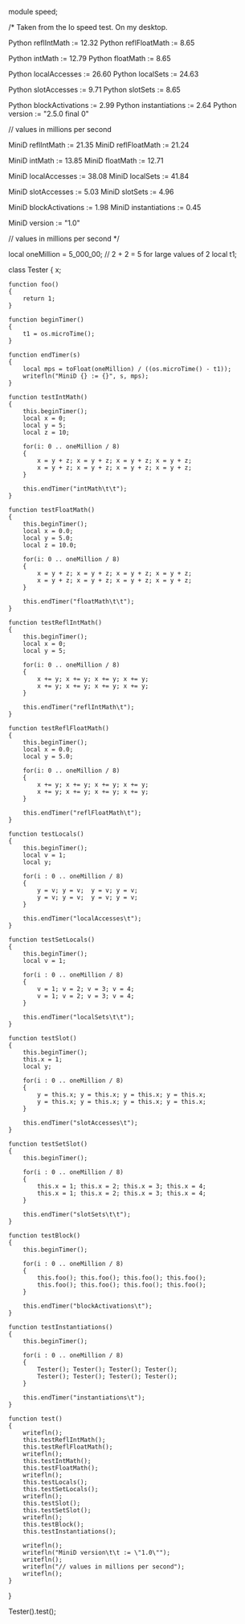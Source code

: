 module speed;

/*
Taken from the Io speed test.
On my desktop.

Python reflIntMath       := 12.32
Python reflFloatMath     := 8.65

Python intMath           := 12.79
Python floatMath         := 8.65

Python localAccesses     := 26.60
Python localSets         := 24.63

Python slotAccesses      := 9.71
Python slotSets          := 8.65

Python blockActivations  := 2.99
Python instantiations    := 2.64
Python version           := "2.5.0 final 0"

// values in millions per second

MiniD reflIntMath        := 21.35
MiniD reflFloatMath      := 21.24

MiniD intMath            := 13.85
MiniD floatMath          := 12.71

MiniD localAccesses      := 38.08
MiniD localSets          := 41.84

MiniD slotAccesses       := 5.03
MiniD slotSets           := 4.96

MiniD blockActivations   := 1.98
MiniD instantiations     := 0.45

MiniD version            := "1.0"

// values in millions per second
*/

local oneMillion = 5_000_00; // 2 + 2 = 5 for large values of 2
local t1;

class Tester
{
	x;

	function foo()
	{
		return 1;
	}

	function beginTimer()
	{
		t1 = os.microTime();
	}

	function endTimer(s)
	{
		local mps = toFloat(oneMillion) / ((os.microTime() - t1));
		writefln("MiniD {} := {}", s, mps);
	}
	
	function testIntMath()
	{
		this.beginTimer();
		local x = 0;
		local y = 5;
		local z = 10;

		for(i: 0 .. oneMillion / 8)
		{
			x = y + z; x = y + z; x = y + z; x = y + z;
			x = y + z; x = y + z; x = y + z; x = y + z;
		}

		this.endTimer("intMath\t\t");
	}

	function testFloatMath()
	{
		this.beginTimer();
		local x = 0.0;
		local y = 5.0;
		local z = 10.0;

		for(i: 0 .. oneMillion / 8)
		{
			x = y + z; x = y + z; x = y + z; x = y + z;
			x = y + z; x = y + z; x = y + z; x = y + z;
		}

		this.endTimer("floatMath\t\t");
	}

	function testReflIntMath()
	{
		this.beginTimer();
		local x = 0;
		local y = 5;

		for(i: 0 .. oneMillion / 8)
		{
			x += y; x += y; x += y; x += y;
			x += y; x += y; x += y; x += y;
		}

		this.endTimer("reflIntMath\t");
	}

	function testReflFloatMath()
	{
		this.beginTimer();
		local x = 0.0;
		local y = 5.0;

		for(i: 0 .. oneMillion / 8)
		{
			x += y; x += y; x += y; x += y;
			x += y; x += y; x += y; x += y;
		}

		this.endTimer("reflFloatMath\t");
	}

	function testLocals()
	{
		this.beginTimer();
		local v = 1;
		local y;

		for(i : 0 .. oneMillion / 8)
		{
			y = v; y = v;  y = v; y = v;
			y = v; y = v;  y = v; y = v;
		}

		this.endTimer("localAccesses\t");
	}

	function testSetLocals()
	{
		this.beginTimer();
		local v = 1;

		for(i : 0 .. oneMillion / 8)
		{
			v = 1; v = 2; v = 3; v = 4;
			v = 1; v = 2; v = 3; v = 4;
		}

		this.endTimer("localSets\t\t");
	}

	function testSlot()
	{
		this.beginTimer();
		this.x = 1;
		local y;

		for(i : 0 .. oneMillion / 8)
		{
			y = this.x; y = this.x; y = this.x; y = this.x;
			y = this.x; y = this.x; y = this.x; y = this.x;
		}

		this.endTimer("slotAccesses\t");
	}

	function testSetSlot()
	{
		this.beginTimer();

		for(i : 0 .. oneMillion / 8)
		{
			this.x = 1; this.x = 2; this.x = 3; this.x = 4;
			this.x = 1; this.x = 2; this.x = 3; this.x = 4;
		}

		this.endTimer("slotSets\t\t");
	}

	function testBlock()
	{
		this.beginTimer();

		for(i : 0 .. oneMillion / 8)
		{
			this.foo(); this.foo(); this.foo(); this.foo();
			this.foo(); this.foo(); this.foo(); this.foo();
		}

		this.endTimer("blockActivations\t");
	}

	function testInstantiations()
	{
		this.beginTimer();

		for(i : 0 .. oneMillion / 8)
		{
			Tester(); Tester(); Tester(); Tester();
			Tester(); Tester(); Tester(); Tester();
		}

		this.endTimer("instantiations\t");
	}

	function test()
	{
		writefln();
		this.testReflIntMath();
		this.testReflFloatMath();
		writefln();
		this.testIntMath();
		this.testFloatMath();
		writefln();
		this.testLocals();
		this.testSetLocals();
		writefln();
		this.testSlot();
		this.testSetSlot();
		writefln();
		this.testBlock();
		this.testInstantiations();
		
		writefln();
		writefln("MiniD version\t\t := \"1.0\"");
		writefln();
		writefln("// values in millions per second");
		writefln();
	}
}


Tester().test();
